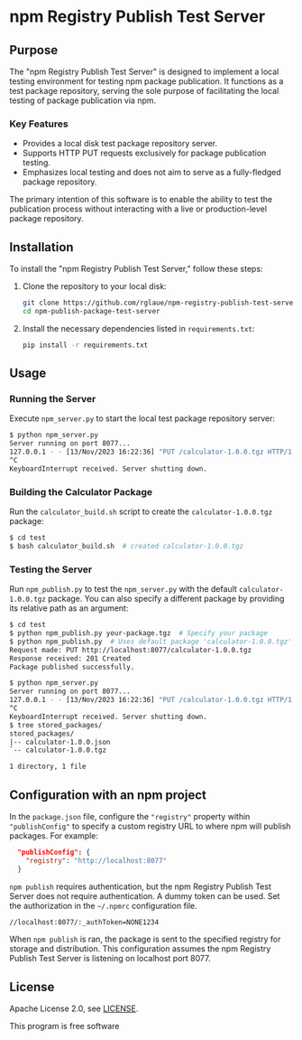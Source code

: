 # npm Registry Publish Test Server

## Purpose
The "npm Registry Publish Test Server" is designed to implement a local
testing environment for testing npm package publication. It functions as a test
package repository, serving the sole purpose of facilitating the local testing
of package publication via npm. 

### Key Features
- Provides a local disk test package repository server.
- Supports HTTP PUT requests exclusively for package publication testing.
- Emphasizes local testing and does not aim to serve as a fully-fledged package repository.

The primary intention of this software is to enable the ability to test the
publication process without interacting with a live or production-level
package repository. 

## Installation

To install the "npm Registry Publish Test Server," follow these steps:

1. Clone the repository to your local disk:
   ```bash
   git clone https://github.com/rglaue/npm-registry-publish-test-server.git
   cd npm-publish-package-test-server
   ```

2. Install the necessary dependencies listed in `requirements.txt`:
   ```bash
   pip install -r requirements.txt
   ```

## Usage

### Running the Server

Execute `npm_server.py` to start the local test package repository server:

```bash
$ python npm_server.py
Server running on port 8077...
127.0.0.1 - - [13/Nov/2023 16:22:36] "PUT /calculator-1.0.0.tgz HTTP/1.1" 201 -
^C
KeyboardInterrupt received. Server shutting down.
```

### Building the Calculator Package

Run the `calculator_build.sh` script to create the `calculator-1.0.0.tgz` package:

```bash
$ cd test
$ bash calculator_build.sh  # created calculator-1.0.0.tgz
```

### Testing the Server

Run `npm_publish.py` to test the `npm_server.py` with the default `calculator-1.0.0.tgz` package. You can also specify a different package by providing its relative path as an argument:

```bash
$ cd test
$ python npm_publish.py your-package.tgz  # Specify your package
$ python npm_publish.py  # Uses default package 'calculator-1.0.0.tgz'
Request made: PUT http://localhost:8077/calculator-1.0.0.tgz
Response received: 201 Created
Package published successfully.
```

```bash
$ python npm_server.py
Server running on port 8077...
127.0.0.1 - - [13/Nov/2023 16:22:36] "PUT /calculator-1.0.0.tgz HTTP/1.1" 201 -
^C
KeyboardInterrupt received. Server shutting down.
$ tree stored_packages/
stored_packages/
|-- calculator-1.0.0.json
`-- calculator-1.0.0.tgz

1 directory, 1 file
```

## Configuration with an npm project

In the `package.json` file, configure the `"registry"` property within
`"publishConfig"` to specify a custom registry URL to where npm will
publish packages. For example:

```json
  "publishConfig": {
    "registry": "http://localhost:8077"
  }
```

`npm publish` requires authentication, but the npm Registry Publish Test Server
does not require authentication. A dummy token can be used. Set the
authorization in the `~/.npmrc` configuration file.

```bash
//localhost:8077/:_authToken=NONE1234
```

When `npm publish` is ran, the package is sent to the specified registry for
storage and distribution. This configuration assumes the npm Registry Publish
Test Server is listening on localhost port 8077.

## License

Apache License 2.0, see [LICENSE](https://www.apache.org/licenses/LICENSE-2.0).

This program is free software
